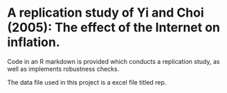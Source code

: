 # A replication study of Yi and Choi (2005): The effect of the Internet on inflation.

Code in an R markdown is provided which conducts a replication study, as well as implements robustness checks.

The data file used in this project is a excel file titled rep.
